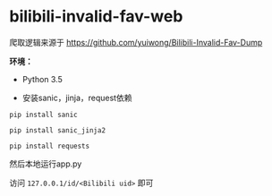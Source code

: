 # bilibili-invalid-fav-web

爬取逻辑来源于 https://github.com/yuiwong/Bilibili-Invalid-Fav-Dump

**环境：**

- Python 3.5

- 安装sanic，jinja，request依赖
```
pip install sanic

pip install sanic_jinja2

pip install requests
```

然后本地运行app.py

访问 ```127.0.0.1/id/<Bilibili uid>``` 即可


